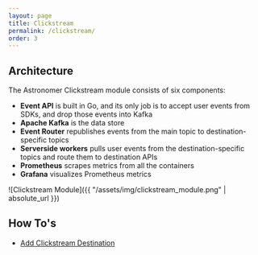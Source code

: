 ```yaml
---
layout: page
title: Clickstream
permalink: /clickstream/
order: 3
---
```


## Architecture

The Astronomer Clickstream module consists of six components:

* **Event API** is built in Go, and its only job is to accept user events from SDKs, and drop those events into Kafka
* **Apache Kafka** is the data store
* **Event Router** republishes events from the main topic to destination-specific topics
* **Serverside workers** pulls user events from the destination-specific topics and route them to destination APIs
* **Prometheus** scrapes metrics from all the containers
* **Grafana** visualizes Prometheus metrics

![Clickstream Module]({{ "/assets/img/clickstream_module.png" | absolute_url }})

## How To's

* [Add Clickstream Destination](/astronomer/clickstream/add_destination)
